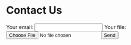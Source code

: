 # Contact Us
       
<form
  action="https://formspree.io/f/xldgyejk"
  method="POST"
  enctype="multipart/form-data"
>
  <label>
    Your email:
    <input type="email" name="email">
  </label>
  <label>
    Your file:
    <input type="file" name="upload">
  </label>
  <button type="submit">Send</button>
</form>
